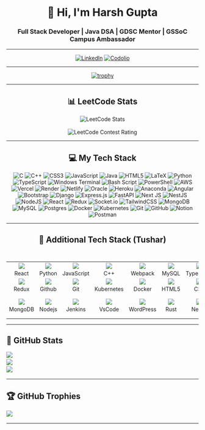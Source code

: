 <div align="center">

# 👋 Hi, I'm Harsh Gupta

### Full Stack Developer | Java DSA | GDSC Mentor | GSSoC Campus Ambassador

---

[![LinkedIn](https://img.shields.io/badge/LinkedIn-Connect-blue?style=for-the-badge&logo=linkedin)](https://www.linkedin.com/in/harshguptaaa/)
[![Codolio](https://img.shields.io/badge/Codolio-Profile-blue?style=for-the-badge&logo=googlechrome)](https://codolio.com/profile/harshgupta)

---

[![trophy](https://github-profile-trophy.vercel.app/?username=HARSHGUPTA3009&theme=onedark)](https://github.com/ryo-ma/github-profile-trophy)

---

## 📊 LeetCode Stats

![LeetCode Stats](https://leetcard.jacoblin.cool/hedgehoggg?theme=dark)
<br><br>
![LeetCode Contest Rating](https://img.shields.io/badge/LeetCode%20Contest-1509-orange?style=for-the-badge&logo=leetcode&logoColor=white)

---

## 💻 My Tech Stack

![C](https://img.shields.io/badge/c-%2300599C.svg?style=flat&logo=c&logoColor=white) 
![C++](https://img.shields.io/badge/c++-%2300599C.svg?style=flat&logo=c%2B%2B&logoColor=white) 
![CSS3](https://img.shields.io/badge/css3-%231572B6.svg?style=flat&logo=css3&logoColor=white) 
![JavaScript](https://img.shields.io/badge/javascript-%23323330.svg?style=flat&logo=javascript&logoColor=%23F7DF1E) 
![Java](https://img.shields.io/badge/java-%23ED8B00.svg?style=flat&logo=openjdk&logoColor=white) 
![HTML5](https://img.shields.io/badge/html5-%23E34F26.svg?style=flat&logo=html5&logoColor=white) 
![LaTeX](https://img.shields.io/badge/latex-%23008080.svg?style=flat&logo=latex&logoColor=white) 
![Python](https://img.shields.io/badge/python-3670A0?style=flat&logo=python&logoColor=ffdd54) 
![TypeScript](https://img.shields.io/badge/typescript-%23007ACC.svg?style=flat&logo=typescript&logoColor=white) 
![Windows Terminal](https://img.shields.io/badge/Windows%20Terminal-%234D4D4D.svg?style=flat&logo=windows-terminal&logoColor=white) 
![Bash Script](https://img.shields.io/badge/bash_script-%23121011.svg?style=flat&logo=gnu-bash&logoColor=white) 
![PowerShell](https://img.shields.io/badge/PowerShell-%235391FE.svg?style=flat&logo=powershell&logoColor=white) 
![AWS](https://img.shields.io/badge/AWS-%23FF9900.svg?style=flat&logo=amazon-aws&logoColor=white) 
![Vercel](https://img.shields.io/badge/vercel-%23000000.svg?style=flat&logo=vercel&logoColor=white) 
![Render](https://img.shields.io/badge/Render-%46E3B7.svg?style=flat&logo=render&logoColor=white) 
![Netlify](https://img.shields.io/badge/netlify-%23000000.svg?style=flat&logo=netlify&logoColor=#00C7B7) 
![Oracle](https://img.shields.io/badge/Oracle-F80000?style=flat&logo=oracle&logoColor=white) 
![Heroku](https://img.shields.io/badge/heroku-%23430098.svg?style=flat&logo=heroku&logoColor=white) 
![Anaconda](https://img.shields.io/badge/Anaconda-%2344A833.svg?style=flat&logo=anaconda&logoColor=white) 
![Angular](https://img.shields.io/badge/angular-%23DD0031.svg?style=flat&logo=angular&logoColor=white) 
![Bootstrap](https://img.shields.io/badge/bootstrap-%238511FA.svg?style=flat&logo=bootstrap&logoColor=white) 
![Django](https://img.shields.io/badge/django-%23092E20.svg?style=flat&logo=django&logoColor=white) 
![Express.js](https://img.shields.io/badge/express.js-%23404d59.svg?style=flat&logo=express&logoColor=%2361DAFB) 
![FastAPI](https://img.shields.io/badge/FastAPI-005571?style=flat&logo=fastapi) 
![Next JS](https://img.shields.io/badge/Next-black?style=flat&logo=next.js&logoColor=white) 
![NestJS](https://img.shields.io/badge/nestjs-%23E0234E.svg?style=flat&logo=nestjs&logoColor=white) 
![NodeJS](https://img.shields.io/badge/node.js-6DA55F?style=flat&logo=node.js&logoColor=white) 
![React](https://img.shields.io/badge/react-%2320232a.svg?style=flat&logo=react&logoColor=%2361DAFB) 
![Redux](https://img.shields.io/badge/redux-%23593d88.svg?style=flat&logo=redux&logoColor=white) 
![Socket.io](https://img.shields.io/badge/Socket.io-black?style=flat&logo=socket.io&badgeColor=010101) 
![TailwindCSS](https://img.shields.io/badge/tailwindcss-%2338B2AC.svg?style=flat&logo=tailwind-css&logoColor=white) 
![MongoDB](https://img.shields.io/badge/MongoDB-%234ea94b.svg?style=flat&logo=mongodb&logoColor=white) 
![MySQL](https://img.shields.io/badge/mysql-4479A1.svg?style=flat&logo=mysql&logoColor=white) 
![Postgres](https://img.shields.io/badge/postgres-%23316192.svg?style=flat&logo=postgresql&logoColor=white) 
![Docker](https://img.shields.io/badge/docker-%230db7ed.svg?style=flat&logo=docker&logoColor=white) 
![Kubernetes](https://img.shields.io/badge/kubernetes-%23326ce5.svg?style=flat&logo=kubernetes&logoColor=white) 
![Git](https://img.shields.io/badge/git-%23F05033.svg?style=flat&logo=git&logoColor=white) 
![GitHub](https://img.shields.io/badge/github-%23121011.svg?style=flat&logo=github&logoColor=white) 
![Notion](https://img.shields.io/badge/Notion-%23000000.svg?style=flat&logo=notion&logoColor=white) 
![Postman](https://img.shields.io/badge/Postman-FF6C37?style=flat&logo=postman&logoColor=white)

---

## 🚀 Additional Tech Stack (Tushar)

<table>
<div style="display: flex; align-items: flex-start; align: center">
<table align="center">
  <tr>
    <td align="center" width="96"><img src="https://techstack-generator.vercel.app/react-icon.svg" width="40" /><br>React</td>
    <td align="center" width="96"><img src="https://techstack-generator.vercel.app/python-icon.svg" width="40" /><br>Python</td>
    <td align="center" width="96"><img src="https://techstack-generator.vercel.app/js-icon.svg" width="40" /><br>JavaScript</td>
    <td align="center" width="96"><img src="https://techstack-generator.vercel.app/cpp-icon.svg" width="40" /><br>C++</td>
    <td align="center" width="96"><img src="https://techstack-generator.vercel.app/webpack-icon.svg" width="40" /><br>Webpack</td>
    <td align="center" width="96"><img src="https://techstack-generator.vercel.app/mysql-icon.svg" width="40" /><br>MySQL</td>
    <td align="center" width="96"><img src="https://techstack-generator.vercel.app/ts-icon.svg" width="40" /><br>TypeScript</td>
    <td align="center" width="96"><img src="https://techstack-generator.vercel.app/aws-icon.svg" width="40" /><br>AWS</td>
    <td align="center" width="96"><img src="https://techstack-generator.vercel.app/swift-icon.svg" width="40" /><br>Swift</td>
  </tr>
  <tr>
    <td align="center" width="96"><img src="https://techstack-generator.vercel.app/redux-icon.svg" width="40" /><br>Redux</td>
    <td align="center" width="96"><img src="https://techstack-generator.vercel.app/github-icon.svg" width="40" /><br>Github</td>
    <td align="center" width="96"><img src="https://user-images.githubusercontent.com/25181517/192108372-f71d70ac-7ae6-4c0d-8395-51d8870c2ef0.png" width="40" /><br>Git</td>
    <td align="center" width="96"><img src="https://techstack-generator.vercel.app/kubernetes-icon.svg" width="40" /><br>Kubernetes</td>
    <td align="center" width="96"><img src="https://techstack-generator.vercel.app/docker-icon.svg" width="40" /><br>Docker</td>
    <td align="center" width="96"><img src="https://skillicons.dev/icons?i=html" width="40" /><br>HTML5</td>
    <td align="center" width="96"><img src="https://skillicons.dev/icons?i=css" width="40" /><br>CSS</td>
    <td align="center" width="96"><img src="https://skillicons.dev/icons?i=bootstrap" width="40" /><br>Bootstrap</td>
    <td align="center" width="96"><img src="https://skillicons.dev/icons?i=jquery" width="40" /><br>jQuery</td>
  </tr>
 <tr>
    <td align="center" width="96"><img src="https://skillicons.dev/icons?i=mongodb" width="40" /><br>MongoDB</td>
    <td align="center" width="96"><img src="https://skillicons.dev/icons?i=nodejs" width="40" /><br>Nodejs</td>
    <td align="center" width="96"><img src="https://skillicons.dev/icons?i=jenkins" width="40" /><br>Jenkins</td>
    <td align="center" width="96"><img src="https://skillicons.dev/icons?i=vscode" width="40" /><br>VsCode</td>
    <td align="center" width="96"><img src="https://skillicons.dev/icons?i=wordpress" width="40" /><br>WordPress</td>
    <td align="center" width="96"><img src="https://skillicons.dev/icons?i=rust" width="40" /><br>Rust</td>
    <td align="center" width="96"><img src="https://skillicons.dev/icons?i=nextjs" width="40" /><br>Nextjs</td>
    <td align="center" width="96"><img src="https://raw.githubusercontent.com/devicons/devicon/master/icons/java/java-original.svg" width="40" /><br>Java</td>
    <td align="center" width="96"><img src="https://skillicons.dev/icons?i=postgres" width="40" /><br>PostgreSQL</td>
 </tr>
</table>
</div>
</table>

---

## 🐙 GitHub Stats

![](https://github-readme-stats.vercel.app/api?username=HARSHGUPTA3009&theme=merko&hide_border=false&include_all_commits=true&count_private=true)<br/>
![](https://nirzak-streak-stats.vercel.app/?user=HARSHGUPTA3009&theme=merko&hide_border=false)<br/>
![](https://github-readme-stats.vercel.app/api/top-langs/?username=HARSHGUPTA3009&theme=merko&hide_border=false&include_all_commits=true&count_private=true&layout=compact)

---

## 🏆 GitHub Trophies

![](https://github-profile-trophy.vercel.app/?username=HARSHGUPTA3009&theme=onedark&no-frame=false&no-bg=false&margin-w=4)

---

</div>
